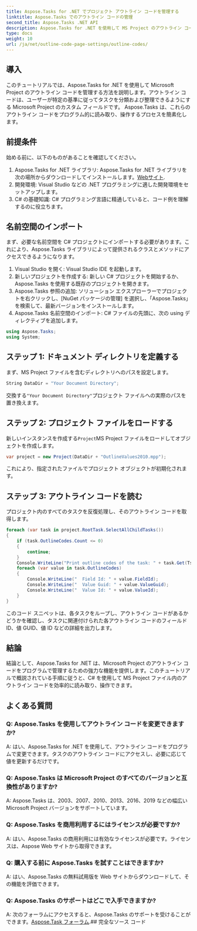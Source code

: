 ```yaml
---
title: Aspose.Tasks for .NET でプロジェクト アウトライン コードを管理する
linktitle: Aspose.Tasks でのアウトライン コードの管理
second_title: Aspose.Tasks .NET API
description: Aspose.Tasks for .NET を使用して MS Project のアウトライン コードを管理する方法を学びます。プロジェクトの組織を簡単に簡素化します。
type: docs
weight: 10
url: /ja/net/outline-code-page-settings/outline-codes/
---
```

## 導入
このチュートリアルでは、Aspose.Tasks for .NET を使用して Microsoft Project のアウトライン コードを管理する方法を説明します。アウトライン コードは、ユーザーが特定の基準に従ってタスクを分類および整理できるようにする Microsoft Project のカスタム フィールドです。 Aspose.Tasks は、これらのアウトライン コードをプログラム的に読み取り、操作するプロセスを簡素化します。
## 前提条件
始める前に、以下のものがあることを確認してください。
1.  Aspose.Tasks for .NET ライブラリ: Aspose.Tasks for .NET ライブラリを次の場所からダウンロードしてインストールします。[Webサイト](https://releases.aspose.com/tasks/net/).
2. 開発環境: Visual Studio などの .NET プログラミングに適した開発環境をセットアップします。
3. C# の基礎知識: C# プログラミング言語に精通していると、コード例を理解するのに役立ちます。

## 名前空間のインポート
まず、必要な名前空間を C# プロジェクトにインポートする必要があります。これにより、Aspose.Tasks ライブラリによって提供されるクラスとメソッドにアクセスできるようになります。
1. Visual Studio を開く: Visual Studio IDE を起動します。
2. 新しいプロジェクトを作成する: 新しい C# プロジェクトを開始するか、Aspose.Tasks を使用する既存のプロジェクトを開きます。
3. Aspose.Tasks 参照の追加: ソリューション エクスプローラーでプロジェクトを右クリックし、[NuGet パッケージの管理] を選択し、「Aspose.Tasks」を検索して、最新バージョンをインストールします。
4. Aspose.Tasks 名前空間のインポート: C# ファイルの先頭に、次の using ディレクティブを追加します。
```csharp
using Aspose.Tasks;
using System;

```
## ステップ 1: ドキュメント ディレクトリを定義する
まず、MS Project ファイルを含むディレクトリへのパスを設定します。
```csharp
String DataDir = "Your Document Directory";
```
交換する`"Your Document Directory"`プロジェクト ファイルへの実際のパスを置き換えます。
## ステップ 2: プロジェクト ファイルをロードする
新しいインスタンスを作成する`Project`MS Project ファイルをロードしてオブジェクトを作成します。
```csharp
var project = new Project(DataDir + "OutlineValues2010.mpp");
```
これにより、指定されたファイルでプロジェクト オブジェクトが初期化されます。
## ステップ 3: アウトライン コードを読む
プロジェクト内のすべてのタスクを反復処理し、そのアウトライン コードを取得します。
```csharp
foreach (var task in project.RootTask.SelectAllChildTasks())
{
    if (task.OutlineCodes.Count <= 0)
    {
        continue;
    }
    Console.WriteLine("Print outline codes of the task: " + task.Get(Tsk.Name));
    foreach (var value in task.OutlineCodes)
    {
        Console.WriteLine("  Field Id: " + value.FieldId);
        Console.WriteLine("  Value Guid: " + value.ValueGuid);
        Console.WriteLine("  Value Id: " + value.ValueId);
    }
}
```
このコード スニペットは、各タスクをループし、アウトライン コードがあるかどうかを確認し、タスクに関連付けられた各アウトライン コードのフィールド ID、値 GUID、値 ID などの詳細を出力します。

## 結論
結論として、Aspose.Tasks for .NET は、Microsoft Project のアウトライン コードをプログラムで管理するための強力な機能を提供します。このチュートリアルで概説されている手順に従うと、C# を使用して MS Project ファイル内のアウトライン コードを効率的に読み取り、操作できます。
## よくある質問
### Q: Aspose.Tasks を使用してアウトライン コードを変更できますか?
A: はい、Aspose.Tasks for .NET を使用して、アウトライン コードをプログラムで変更できます。タスクのアウトライン コードにアクセスし、必要に応じて値を更新するだけです。
### Q: Aspose.Tasks は Microsoft Project のすべてのバージョンと互換性がありますか?
A: Aspose.Tasks は、2003、2007、2010、2013、2016、2019 などの幅広い Microsoft Project バージョンをサポートしています。
### Q: Aspose.Tasks を商用利用するにはライセンスが必要ですか?
A: はい、Aspose.Tasks の商用利用には有効なライセンスが必要です。ライセンスは、Aspose Web サイトから取得できます。
### Q: 購入する前に Aspose.Tasks を試すことはできますか?
A: はい、Aspose.Tasks の無料試用版を Web サイトからダウンロードして、その機能を評価できます。
### Q: Aspose.Tasks のサポートはどこで入手できますか?
 A: 次のフォーラムにアクセスすると、Aspose.Tasks のサポートを受けることができます。[Aspose.Task フォーラム](https://forum.aspose.com/c/tasks/15).## 完全なソース コード